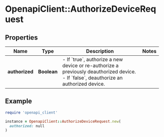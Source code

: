 # OpenapiClient::AuthorizeDeviceRequest

## Properties

| Name | Type | Description | Notes |
| ---- | ---- | ----------- | ----- |
| **authorized** | **Boolean** | - If &#x60;true&#x60;, authorize a new device or re-authorize a previously deauthorized device. - If &#x60;false&#x60;, deauthorize an authorized device.  |  |

## Example

```ruby
require 'openapi_client'

instance = OpenapiClient::AuthorizeDeviceRequest.new(
  authorized: null
)
```

